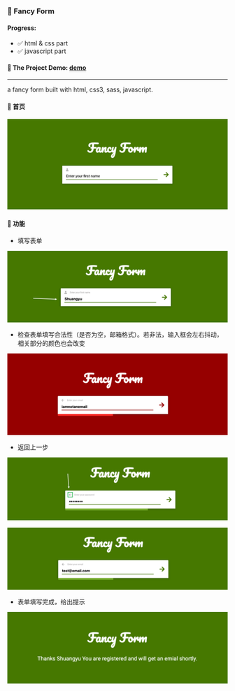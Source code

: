 ### :ribbon: Fancy Form

#### Progress:
- :white_check_mark: html & css part
- :white_check_mark: javascript part

#### :eyes: The Project Demo: [demo](https://sincerity628.github.io/css-part/learn-sass/fancy-form/)

---

a fancy form built with html, css3, sass, javascript.

#### :eyes: 首页

![index page](./screen-shots/index.png)

#### :eyes: 功能

- 填写表单

![function1](./screen-shots/func1.png)

- 检查表单填写合法性（是否为空，邮箱格式）。若非法，输入框会左右抖动，相关部分的颜色也会改变

![function2](./screen-shots/func2.png)

- 返回上一步

![function3-part1](./screen-shots/func3(1).png)

![function3-part2](./screen-shots/func3(2).png)


- 表单填写完成，给出提示

![function4](./screen-shots/func4.png)
